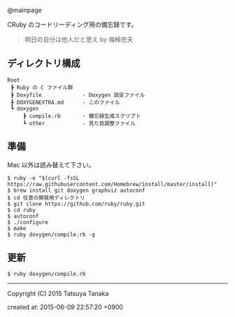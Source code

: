 @mainpage

CRuby のコードリーディング用の備忘録です。

> 明日の自分は他人だと思え by 梅棹忠夫



## ディレクトリ構成

~~~
Root
 ┣ Ruby の C ファイル群
 ┣ Doxyfile				- Doxygen 設定ファイル
 ┣ DOXYGENEXTRA.md		- このファイル
 ┗ doxygen
     ┣ compile.rb		- 健忘録生成スクリプト
     ┗ other			- 見た目調整ファイル
~~~



## 準備

Mac 以外は読み替えて下さい。

    $ ruby -e "$(curl -fsSL https://raw.githubusercontent.com/Homebrew/install/master/install)"
    $ brew install git doxygen graphviz autoconf
    $ cd 任意の開発用ディレクトリ
    $ git clone https://github.com/ruby/ruby.git
    $ cd ruby
    $ autoconf
    $ ./configure
    $ make
    $ ruby doxygen/compile.rb -g



## 更新

    $ ruby doxygen/compile.rb




---

Copyright (C) 2015 Tatsuya Tanaka

created at: 2015-06-09 22:57:20 +0900

